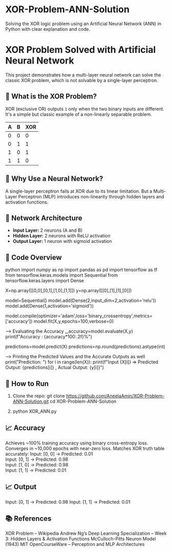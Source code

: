 # XOR-Problem-ANN-Solution
Solving the XOR logic problem using an Artificial Neural Network (ANN) in Python with clear explanation and code.
# XOR Problem Solved with Artificial Neural Network

This project demonstrates how a multi-layer neural network can solve the classic XOR problem, which is not solvable by a single-layer perceptron.

## 🧠 What is the XOR Problem?

XOR (exclusive OR) outputs `1` only when the two binary inputs are different. It's a simple but classic example of a non-linearly separable problem.

| A | B | XOR |
|---|---|-----|
| 0 | 0 |  0  |
| 0 | 1 |  1  |
| 1 | 0 |  1  |
| 1 | 1 |  0  |

## 🤔 Why Use a Neural Network?

A single-layer perceptron fails at XOR due to its linear limitation. But a Multi-Layer Perceptron (MLP) introduces non-linearity through hidden layers and activation functions.

## 🧱 Network Architecture

- **Input Layer:** 2 neurons (A and B)
- **Hidden Layer:** 2 neurons with ReLU activation
- **Output Layer:** 1 neuron with sigmoid activation
 
## 🧾 Code Overview
python
import numpy as np
import pandas as pd
import tensorflow as tf
from tensorflow.keras.models import Sequential
from tensorflow.keras.layers import Dense

X=np.array([[0,0],[0,1],[1,0],[1,1]])
y=np.array([[0],[1],[1],[0]])

model=Sequential()
model.add(Dense(2,input_dim=2,activation='relu'))
model.add(Dense(1,activation='sigmoid'))

model.compile(optimizer='adam',loss='binary_crossentropy',metrics=['accuracy'])
model.fit(X,y,epochs=100,verbose=0)

--> Evaluating the Accuracy
_,accuracy=model.evaluate(X,y)
print(f"Accuracy : {accuracy*100:.2f}%")

predictions=model.predict(X)
predictions=np.round(predictions).astype(int)

--> Printing the Predicted Values and the Accurate Outputs as well
print("Prediction: ")
for i in range(len(X)):
    print(f"Input {X[i]} => Predicted Output: {predictions[i]} , Actual Output: {y[i]}")



## 🔧 How to Run
1. Clone the repo:
git clone https://github.com/AneelaAmin/XOR-Problem-ANN-Solution.git
cd XOR-Problem-ANN-Solution

2. python XOR_ANN.py

## 📈 Accuracy
Achieves ~100% training accuracy using binary cross-entropy loss.
Converges in ~10,000 epochs with near-zero loss.
Matches XOR truth table accurately:
Input: [0, 0] → Predicted: 0.01  
Input: [0, 1] → Predicted: 0.98  
Input: [1, 0] → Predicted: 0.98  
Input: [1, 1] → Predicted: 0.01  

## 📈 Output
Input: [0, 1] → Predicted: 0.98 Input: [1, 1] → Predicted: 0.01

## 📚 References
XOR Problem – Wikipedia
Andrew Ng’s Deep Learning Specialization – Week 3: Hidden Layers & Activation Functions
McCulloch-Pitts Neuron Model (1943)
MIT OpenCourseWare – Perceptron and MLP Architectures

